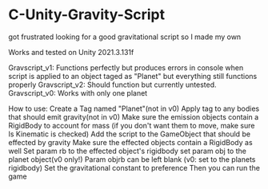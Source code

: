 # C-Unity-Gravity-Script
got frustrated looking for a good gravitational script so I made my own

Works and tested on Unity 2021.3.131f

Gravscript_v1: Functions perfectly but produces errors in console when script is applied to an object taged as "Planet" but everything still functions properly 
Gravscript_v2: Should function but currently untested.
Gravscript_v0: Works with only one planet

How to use:
Create a Tag named "Planet"(not in v0)
Apply tag to any bodies that should emit gravity(not in v0)
Make sure the emission objects contain a RigidBody to account for mass (if you don't want them to move, make sure Is Kinematic is checked)
Add the script to the GameObject that should be effected by gravity
Make sure the effected objects contain a RigidBody as well
Set param rb to the effected object's rigidbody
set param obj to the planet object(v0 only!)
Param objrb can be left blank (v0: set to the planets rigidbody) 
Set the gravitational constant to preference
Then you can run the game


